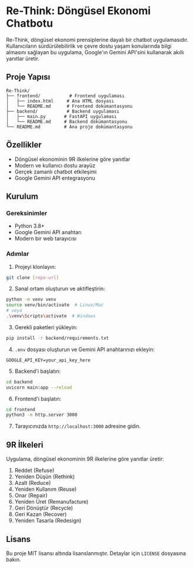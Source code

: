 # Re-Think: Döngüsel Ekonomi Chatbotu

Re-Think, döngüsel ekonomi prensiplerine dayalı bir chatbot uygulamasıdır. Kullanıcıların sürdürülebilirlik ve çevre dostu yaşam konularında bilgi almasını sağlayan bu uygulama, Google'ın Gemini API'sini kullanarak akıllı yanıtlar üretir.

## Proje Yapısı

```
Re-Think/
├── frontend/           # Frontend uygulaması
│   ├── index.html     # Ana HTML dosyası
│   └── README.md      # Frontend dokümantasyonu
├── backend/           # Backend uygulaması
│   ├── main.py       # FastAPI uygulaması
│   └── README.md     # Backend dokümantasyonu
└── README.md         # Ana proje dokümantasyonu
```

## Özellikler

- Döngüsel ekonominin 9R ilkelerine göre yanıtlar
- Modern ve kullanıcı dostu arayüz
- Gerçek zamanlı chatbot etkileşimi
- Google Gemini API entegrasyonu

## Kurulum

### Gereksinimler

- Python 3.8+
- Google Gemini API anahtarı
- Modern bir web tarayıcısı

### Adımlar

1. Projeyi klonlayın:
```bash
git clone [repo-url]
```

2. Sanal ortam oluşturun ve aktifleştirin:
```bash
python -m venv venv
source venv/bin/activate  # Linux/Mac
# veya
.\venv\Scripts\activate  # Windows
```

3. Gerekli paketleri yükleyin:
```bash
pip install -r backend/requirements.txt
```

4. `.env` dosyası oluşturun ve Gemini API anahtarınızı ekleyin:
```
GOOGLE_API_KEY=your_api_key_here
```

5. Backend'i başlatın:
```bash
cd backend
uvicorn main:app --reload
```

6. Frontend'i başlatın:
```bash
cd frontend
python3 -m http.server 3000
```

7. Tarayıcınızda `http://localhost:3000` adresine gidin.

## 9R İlkeleri

Uygulama, döngüsel ekonominin 9R ilkelerine göre yanıtlar üretir:

1. Reddet (Refuse)
2. Yeniden Düşün (Rethink)
3. Azalt (Reduce)
4. Yeniden Kullanım (Reuse)
5. Onar (Repair)
6. Yeniden Üret (Remanufacture)
7. Geri Dönüştür (Recycle)
8. Geri Kazan (Recover)
9. Yeniden Tasarla (Redesign)

## Lisans

Bu proje MIT lisansı altında lisanslanmıştır. Detaylar için `LICENSE` dosyasına bakın.

